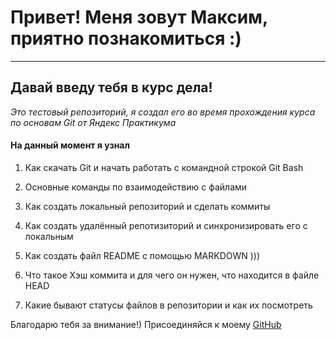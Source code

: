 # Привет! Меня зовут Максим, приятно познакомиться :)

---

## Давай введу тебя в курс дела!

_Это тестовый репозиторий, я создал его во время прохождения курса по основам Git
от Яндекс Практикума_

#### На данный момент я узнал

1. Как скачать Git и начать работать с командной строкой Git Bash

2. Основные команды по взаимодействию с файлами

3. Как создать локальный репозиторий и сделать коммиты

4. Как создать удалённый репотизиторий и синхронизировать его с локальным

5. Как создать файл README с помощью MARKDOWN )))

6. Что такое Хэш коммита и для чего он нужен, что находится в файле HEAD

7. Какие бывают статусы файлов в репозитории и как их посмотреть

Благодарю тебя за внимание!) Присоединяйся к моему [GitHub](https://github.com/maximknyazkin626 "Мой Github!")
